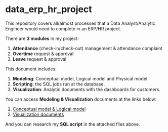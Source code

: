 # data_erp_hr_project
This repository covers all/almost processes that a Data Analyst/Analytic Engineer would need to complete in an ERP/HR project.

There are **3 modules** in my project: 
  1. **Attendance** (check-in/check-out) management & attendance complaint
  2. **Overtime** request & approval
  3. **Leave** request & approval

This document includes:
  1. **Modeling**: Conceptual model, Logical model and Physical model.
  2. **Scripting**: the SQL jobs run at the database.
  3. **Visualization**: Analytic documents with the dashboards for customers.

You can access **Modeling & Visualization** documents at the links below: 
  1. [Conceptual model & Logical model](https://drive.google.com/file/d/1jwrRMSy3suCIOt6F4Pll7s-t5AMjmLoo/view?usp=drive_link)
  2. [Visualization documents](https://drive.google.com/file/d/1-GLB4zsnhLy4BMws_LFt4sJl5StCdjBv/view?usp=drive_link)

And you can research my **SQL script** in the attached files above.
